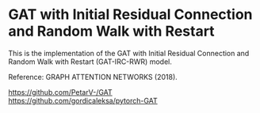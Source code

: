 # GAT with Initial Residual Connection and Random Walk with Restart

This is the implementation of the GAT with Initial Residual Connection and Random Walk with Restart (GAT-IRC-RWR) model. 

Reference: GRAPH ATTENTION NETWORKS (2018).

https://github.com/PetarV-/GAT  
https://github.com/gordicaleksa/pytorch-GAT
